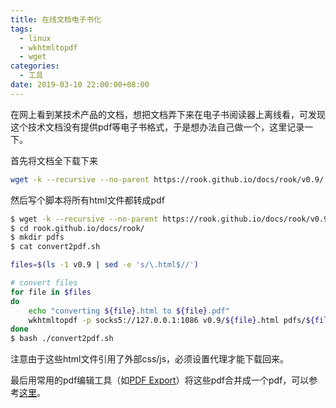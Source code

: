 ```yaml
---
title: 在线文档电子书化
tags:
  - linux
  - wkhtmltopdf
  - wget
categories:
  - 工具
date: 2019-03-10 22:00:00+08:00
---
```


在网上看到某技术产品的文档，想把文档弄下来在电子书阅读器上离线看，可发现这个技术文档没有提供pdf等电子书格式，于是想办法自己做一个，这里记录一下。

首先将文档全下载下来

```bash
wget -k --recursive --no-parent https://rook.github.io/docs/rook/v0.9/
```

然后写个脚本将所有html文件都转成pdf

```bash
$ wget -k --recursive --no-parent https://rook.github.io/docs/rook/v0.9/
$ cd rook.github.io/docs/rook/
$ mkdir pdfs
$ cat convert2pdf.sh

files=$(ls -1 v0.9 | sed -e 's/\.html$//')

# convert files
for file in $files
do
	echo "converting ${file}.html to ${file}.pdf"
	wkhtmltopdf -p socks5://127.0.0.1:1086 v0.9/${file}.html pdfs/${file}.pdf
done
$ bash ./convert2pdf.sh
```

注意由于这些html文件引用了外部css/js，必须设置代理才能下载回来。

最后用常用的pdf编辑工具（如[PDF Export](https://pdfexpert.com)）将这些pdf合并成一个pdf，可以参考[这里](https://pdfexpert.com/help/102-combine-or-merge-files-into-single-pdf-editing-pdfs.html)。